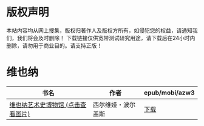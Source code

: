 # 版权声明

本站内容均从网上搜集，版权归著作人及版权方所有，如侵犯您的权益，请通知我们，我们将会及时删除！ 下载链接仅供宽带测试研究用途，请下载后在24小时内删除，请勿用于商业目的。请支持正版！

# 维也纳

| 书名 | 作者 | epub/mobi/azw3 |
| --- | --- | --- |
| [维也纳艺术史博物馆 (点击查看图片)](https://www.dushupai.com/attachment/2024/06/03/ca22f0920851db0a.jpg) | 西尔维娅・波尔盖斯 | [下载](https://url89.ctfile.com/f/31084289-1357018669-686c5d?p=8866) |
